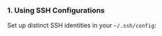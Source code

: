 

### **1. Using SSH Configurations**

Set up distinct SSH identities in your `~/.ssh/config`:

```
```